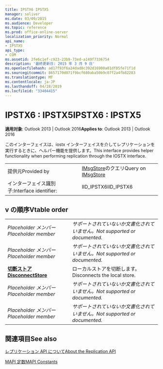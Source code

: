 ```yaml
---
title: IPSTX6 IPSTX5
manager: soliver
ms.date: 03/09/2015
ms.audience: Developer
ms.topic: reference
ms.prod: office-online-server
localization_priority: Normal
api_name:
- IPSTX5
api_type:
- COM
ms.assetid: 2fe6c1ef-c923-23b9-73ed-a149f7336754
description: '最終更新日: 2015 年 3 月 9 日'
ms.openlocfilehash: ad17f93f6a24dad8c392d16900a01df05fe71f1d
ms.sourcegitcommit: 8657170d071f9bcf680aba50b9c07f2a4fb82283
ms.translationtype: MT
ms.contentlocale: ja-JP
ms.lasthandoff: 04/28/2019
ms.locfileid: "33404415"
---
```

# <a name="ipstx6--ipstx5"></a><span data-ttu-id="a8af8-103">IPSTX6 : IPSTX5</span><span class="sxs-lookup"><span data-stu-id="a8af8-103">IPSTX6 : IPSTX5</span></span>

  
  
<span data-ttu-id="a8af8-104">**適用対象**: Outlook 2013 | Outlook 2016</span><span class="sxs-lookup"><span data-stu-id="a8af8-104">**Applies to**: Outlook 2013 | Outlook 2016</span></span> 
  
<span data-ttu-id="a8af8-105">このインターフェイスは、iostx インターフェイスを介してレプリケーションを実行するときに、ヘルパー機能を提供します。</span><span class="sxs-lookup"><span data-stu-id="a8af8-105">This interface provides helper functionality when performing replication through the IOSTX interface.</span></span>
  
|||
|:-----|:-----|
|<span data-ttu-id="a8af8-106">提供元</span><span class="sxs-lookup"><span data-stu-id="a8af8-106">Provided by</span></span>  <br/> |<span data-ttu-id="a8af8-107">[IMsgStore](imsgstoreimapiprop.md)のクエリ</span><span class="sxs-lookup"><span data-stu-id="a8af8-107">Query on [IMsgStore](imsgstoreimapiprop.md)</span></span> <br/> |
|<span data-ttu-id="a8af8-108">インターフェイス識別子:</span><span class="sxs-lookup"><span data-stu-id="a8af8-108">Interface identifier:</span></span>  <br/> |<span data-ttu-id="a8af8-109">IID_IPSTX6</span><span class="sxs-lookup"><span data-stu-id="a8af8-109">IID_IPSTX6</span></span>  <br/> |
   
## <a name="vtable-order"></a><span data-ttu-id="a8af8-110">v の順序</span><span class="sxs-lookup"><span data-stu-id="a8af8-110">Vtable order</span></span>

|||
|:-----|:-----|
| <span data-ttu-id="a8af8-111">*Placeholder メンバー*</span><span class="sxs-lookup"><span data-stu-id="a8af8-111">*Placeholder member*</span></span>  <br/> | <span data-ttu-id="a8af8-112">*サポートされていないか文書化されていません。*</span><span class="sxs-lookup"><span data-stu-id="a8af8-112">*Not supported or documented.*</span></span>  <br/> |
| <span data-ttu-id="a8af8-113">*Placeholder メンバー*</span><span class="sxs-lookup"><span data-stu-id="a8af8-113">*Placeholder member*</span></span>  <br/> | <span data-ttu-id="a8af8-114">*サポートされていないか文書化されていません。*</span><span class="sxs-lookup"><span data-stu-id="a8af8-114">*Not supported or documented.*</span></span>  <br/> |
|<span data-ttu-id="a8af8-115">**[切断ストア](ipstx6-disconnectstore.md)**</span><span class="sxs-lookup"><span data-stu-id="a8af8-115">**[DisconnectStore](ipstx6-disconnectstore.md)**</span></span> <br/> |<span data-ttu-id="a8af8-116">ローカルストアを切断します。</span><span class="sxs-lookup"><span data-stu-id="a8af8-116">Disconnects the local store.</span></span>  <br/> |
| <span data-ttu-id="a8af8-117">*Placeholder メンバー*</span><span class="sxs-lookup"><span data-stu-id="a8af8-117">*Placeholder member*</span></span>  <br/> | <span data-ttu-id="a8af8-118">*サポートされていないか文書化されていません。*</span><span class="sxs-lookup"><span data-stu-id="a8af8-118">*Not supported or documented.*</span></span>  <br/> |
| <span data-ttu-id="a8af8-119">*Placeholder メンバー*</span><span class="sxs-lookup"><span data-stu-id="a8af8-119">*Placeholder member*</span></span>  <br/> | <span data-ttu-id="a8af8-120">*サポートされていないか文書化されていません。*</span><span class="sxs-lookup"><span data-stu-id="a8af8-120">*Not supported or documented.*</span></span>  <br/> |
   
## <a name="see-also"></a><span data-ttu-id="a8af8-121">関連項目</span><span class="sxs-lookup"><span data-stu-id="a8af8-121">See also</span></span>



[<span data-ttu-id="a8af8-122">レプリケーション API について</span><span class="sxs-lookup"><span data-stu-id="a8af8-122">About the Replication API</span></span>](about-the-replication-api.md)
  
[<span data-ttu-id="a8af8-123">MAPI 定数</span><span class="sxs-lookup"><span data-stu-id="a8af8-123">MAPI Constants</span></span>](mapi-constants.md)

